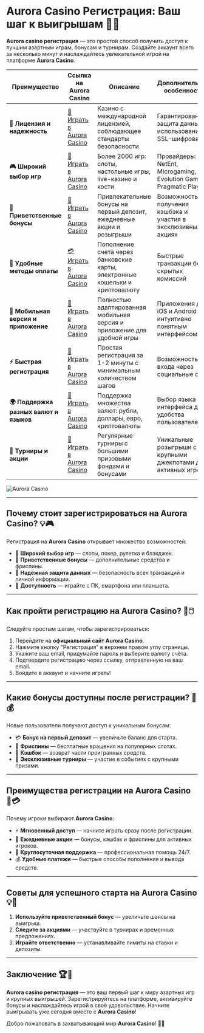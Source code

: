 # Aurora Casino Регистрация: Ваш шаг к выигрышам 🎰✨

**Aurora casino регистрация** — это простой способ получить доступ к лучшим азартным играм, бонусам и турнирам. Создайте аккаунт всего за несколько минут и наслаждайтесь увлекательной игрой на платформе **Aurora Casino**.

| **Преимущество**                      | **Ссылка на Aurora Casino**                | **Описание**                                       | **Дополнительные особенности**                     |
|----------------------------------------|--------------------------------------------|--------------------------------------------------|--------------------------------------------------|
| **🎰 Лицензия и надежность**           | [💎 Играть в Aurora Casino](https://10trafic-stat2.com/click/668546556bcc6313411604bd/6766/13032/subaccount) | Казино с международной лицензией, соблюдающее стандарты безопасности | Гарантированная защита данных с использованием SSL-шифрования |
| **🎮 Широкий выбор игр**               | [🎉 Играть в Aurora Casino](https://10trafic-stat2.com/click/668546556bcc6313411604bd/6766/13032/subaccount) | Более 2000 игр: слоты, настольные игры, live-казино и кости | Провайдеры: NetEnt, Microgaming, Evolution Gaming, Pragmatic Play |
| **🎁 Приветственные бонусы**          | [🎯 Играть в Aurora Casino](https://10trafic-stat2.com/click/668546556bcc6313411604bd/6766/13032/subaccount) | Привлекательные бонусы на первый депозит, ежедневные акции и розыгрыши | Возможность получения кэшбэка и участия в эксклюзивных акциях |
| **💸 Удобные методы оплаты**           | [💳 Играть в Aurora Casino](https://10trafic-stat2.com/click/668546556bcc6313411604bd/6766/13032/subaccount) | Пополнение счета через банковские карты, электронные кошельки и криптовалюту | Быстрые транзакции без скрытых комиссий |
| **📱 Мобильная версия и приложение**   | [🚀 Играть в Aurora Casino](https://10trafic-stat2.com/click/668546556bcc6313411604bd/6766/13032/subaccount) | Полностью адаптированная мобильная версия и приложение для удобной игры | Приложения для iOS и Android с интуитивно понятным интерфейсом |
| **⚡ Быстрая регистрация**             | [🔑 Играть в Aurora Casino](https://10trafic-stat2.com/click/668546556bcc6313411604bd/6766/13032/subaccount) | Простая регистрация за 1-2 минуты с минимальным количеством шагов | Возможность входа через социальные сети |
| **🌍 Поддержка разных валют и языков** | [💸 Играть в Aurora Casino](https://10trafic-stat2.com/click/668546556bcc6313411604bd/6766/13032/subaccount) | Поддержка множества валют: рубли, доллары, евро, криптовалюты | Выбор языка интерфейса для удобства пользователей |
| **🏅 Турниры и акции**                 | [🎲 Играть в Aurora Casino](https://10trafic-stat2.com/click/668546556bcc6313411604bd/6766/13032/subaccount) | Регулярные турниры с большими призовыми фондами и бонусами | Уникальные розыгрыши с крупными джекпотами для активных игроков |

![Aurora Casino](https://sun9-55.userapi.com/impf/pvHcDS8RQKOlTEfnzAUtqgme41ybo6x1hJ1hrw/PuPxScH4DZc.jpg?size=1920x768&quality=95&crop=585,0,1300,519&sign=cf0b99c68af82279fa7dc90bfb1fd736&type=cover_group)

---

## Почему стоит зарегистрироваться на Aurora Casino? 💡🎮

Регистрация на **Aurora Casino** открывает множество возможностей:

- 🎰 **Широкий выбор игр** — слоты, покер, рулетка и блэкджек.
- 🎁 **Приветственные бонусы** — дополнительные средства и фриспины.
- 🔐 **Надёжная защита данных** — безопасность всех транзакций и личной информации.
- 📱 **Доступность** — играйте с ПК, смартфона или планшета.

---

## Как пройти регистрацию на Aurora Casino? 🚀🖱️

Следуйте простым шагам, чтобы зарегистрироваться:

1. Перейдите на **официальный сайт Aurora Casino**.
2. Нажмите кнопку "Регистрация" в верхнем правом углу страницы.
3. Укажите ваш email, придумайте пароль и выберите валюту счёта.
4. Подтвердите регистрацию через ссылку, отправленную на ваш email.
5. Войдите в аккаунт и начните играть!

---

## Какие бонусы доступны после регистрации? 🎁💰

Новые пользователи получают доступ к уникальным бонусам:

- 💳 **Бонус на первый депозит** — увеличьте баланс для старта.
- 🎰 **Фриспины** — бесплатные вращения на популярных слотах.
- 🌟 **Кэшбэк** — возврат части проигранных средств.
- 🎀 **Эксклюзивные турниры** — участие в событиях с крупными призами.

---

## Преимущества регистрации на Aurora Casino 🌟💳

Почему игроки выбирают **Aurora Casino**:

- ⚡ **Мгновенный доступ** — начните играть сразу после регистрации.
- 🎲 **Ежедневные акции** — бонусы, кэшбэк и фриспины для активных игроков.
- 💬 **Круглосуточная поддержка** — профессиональная помощь 24/7.
- 💰 **Удобные платежи** — быстрые способы пополнения и вывода средств.

---

## Советы для успешного старта на Aurora Casino 💡🎯

1. **Используйте приветственный бонус** — увеличьте шансы на выигрыш.
2. **Следите за акциями** — участвуйте в турнирах и временных предложениях.
3. **Играйте ответственно** — устанавливайте лимиты на ставки и депозиты.

---

## Заключение 🏆🎉

**Aurora casino регистрация** — это ваш первый шаг к миру азартных игр и крупных выигрышей. Зарегистрируйтесь на платформе, активируйте бонусы и наслаждайтесь игрой в своё удовольствие. Начните выигрывать уже сегодня вместе с **Aurora Casino**!

Добро пожаловать в захватывающий мир **Aurora Casino**! 🎰🌟
